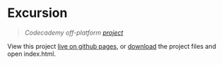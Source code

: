 # Excursion
> *Codecademy off-platform [project][a]*

View this project [live on github pages][b], or [download][c] the project files and open index.html.


[a]: https://www.codecademy.com/paths/full-stack-engineer-career-path/tracks/fscp-bringing-your-site-online/modules/off-platform-excursion-project/projects/f1-excursion
[b]: https://ryan1431.github.io/excursion_project/
[c]: https://github.com/ryan1431/excursion_project/archive/refs/heads/master.zip